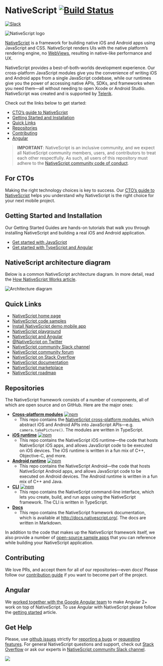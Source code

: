 # NativeScript [![Build Status](https://travis-ci.org/NativeScript/NativeScript.svg?branch=master)](https://travis-ci.org/NativeScript/NativeScript) 

[![Slack](https://img.shields.io/badge/chat!!!-slack-ff1493.svg?style=flat-square)](http://developer.telerik.com/wp-login.php?action=slack-invitation)

![NativeScript logo](https://i.imgur.com/YmNIMqS.png)

[NativeScript](http://www.nativescript.org) is a framework for building native iOS and Android apps using JavaScript and CSS. NativeScript renders UIs with the native platform’s rendering engine, no [WebViews](http://developer.telerik.com/featured/what-is-a-webview/), resulting in native-like performance and UX.

NativeScript provides a best-of-both-worlds development experience. Our cross-platform JavaScript modules give you the convenience of writing iOS and Android apps from a single JavaScript codebase, while our runtimes give you the power of accessing native APIs, SDKs, and frameworks when you need them—all without needing to open Xcode or Android Studio. NativeScript was created and is supported by [Telerik](http://www.telerik.com/).

Check out the links below to get started:

* [CTO’s guide to NativeScript](#for-ctos)
* [Getting Started and Installation](#getting-started-and-installation)
* [Quick Links](#quick-links)
* [Repositories](#repositories)
* [Contributing](#contributing)
* [Angular](#angular)

> **IMPORTANT**: NativeScript is an inclusive community, and we expect all NativeScript community members, users, and contributors to treat each other respectfully. As such, all users of this repository must adhere to the [NativeScript community code of conduct](https://github.com/NativeScript/codeofconduct).

## For CTOs

Making the right technology choices is key to success. Our [CTO’s guide to NativeScript](https://www.nativescript.org/ctos-guide) helps you understand why NativeScript is the right choice for your next mobile project.

## Getting Started and Installation

Our Getting Started Guides are hands-on tutorials that walk you through installing NativeScript and building a real iOS and Android application.

* [Get started with JavaScript](http://docs.nativescript.org/tutorial/chapter-0)
* [Get started with TypeScript and Angular](http://docs.nativescript.org/angular/tutorial/ng-chapter-0)

## NativeScript architecture diagram

Below is a common NativeScript architecture diagram. In more detail, read the [How NativeScript Works article](https://docs.nativescript.org/start/how-it-works).

![Architecture diagram](https://raw.githubusercontent.com/NativeScript/docs/master/docs/img/ns-common.png)

## Quick Links

- [NativeScript home page](https://nativescript.org)
- [NativeScript code samples](https://docs.nativescript.org/angular/code-samples/overview)
- [Install NativeScript demo mobile app](https://www.nativescript.org/nativescript-example-application)
- [NativeScript playground](https://play.nativescript.org)
- [NativeScript and Angular](https://docs.nativescript.org/angular/tutorial/ng-chapter-0)
- [@NativeScript on Twitter](http://twitter.com/NativeScript)
- [NativeScript community Slack channel](http://developer.telerik.com/wp-login.php?action=slack-invitation)
- [NativeScript community forum](https://discourse.nativescript.org/)
- [NativeScript on Stack Overflow](http://stackoverflow.com/questions/tagged/nativescript)
- [NativeScript documentation](https://docs.nativescript.org/)
- [NativeScript marketplace](https://market.nativescript.org/)
- [NativeScript roadmap](https://www.nativescript.org/roadmap)

## Repositories

The NativeScript framework consists of a number of components, all of which are open source and on GitHub. Here are the major ones:

- **[Cross-platform modules](//github.com/NativeScript/NativeScript/)**
    [![npm](https://img.shields.io/npm/dm/tns-core-modules.svg)](https://www.npmjs.com/package/tns-core-modules) 
    - This repo contains the [NativeScript cross-platform modules](http://docs.nativescript.org/core-concepts/modules), which abstract iOS and Android APIs into JavaScript APIs—e.g. `camera.takePicture()`. The modules are written in TypeScript.
- **[iOS runtime](//github.com/NativeScript/ios-runtime/)**
    [![npm](https://img.shields.io/npm/dm/tns-ios.svg)](https://www.npmjs.com/package/tns-ios) 
    - This repo contains the NativeScript iOS runtime—the code that hosts NativeScript iOS apps, and allows JavaScript code to be executed on iOS devices. The iOS runtime is written in a fun mix of C++, Objective-C, and more.
- **[Android runtime](//github.com/NativeScript/android-runtime)**
    [![npm](https://img.shields.io/npm/dm/tns-android.svg)](https://www.npmjs.com/package/tns-android) 
    - This repo contains the NativeScript Android—the code that hosts NativeScript Android apps, and allows JavaScript code to be executed on Android devices. The Android runtime is written in a fun mix of C++ and Java.
- **[CLI](//github.com/NativeScript/nativescript-cli)**
    [![npm](https://img.shields.io/npm/dm/nativescript.svg)](https://www.npmjs.com/package/nativescript) 
    - This repo contains the NativeScript command-line interface, which lets you create, build, and run apps using the NativeScript framework. The CLI is written in TypeScript.
- **[Docs](//github.com/NativeScript/docs)**
    - This repo contains the NativeScript framework documentation, which is available at <http://docs.nativescript.org/>. The docs are written in Markdown.

In addition to the code that makes up the NativeScript framework itself, we also provide a number of [open-source sample apps](https://www.nativescript.org/app-samples-with-code) that you can reference while building your NativeScript application.

## Contributing

We love PRs, and accept them for all of our repositories—even docs! Please follow our [contribution guide](https://github.com/NativeScript/NativeScript/blob/master/CONTRIBUTING.md) if you want to become part of the project.

## Angular

We [worked together with the Google Angular team](http://angularjs.blogspot.com/2015/12/building-mobile-apps-with-angular-2-and.html) to make Angular 2+ work on top of NativeScript. To use Angular with NativeScript please follow the [getting started](http://docs.nativescript.org/angular/tutorial/ng-chapter-0) article.

## Get Help

Please, use [github issues](https://github.com/NativeScript/NativeScript/issues) strictly for [reporting a bugs](https://github.com/NativeScript/NativeScript/blob/master/CONTRIBUTING.md#bugs) or [requesting features](https://github.com/NativeScript/NativeScript/blob/master/CONTRIBUTING.md#features). For general NativeScript questions and support, check out [Stack Overflow](https://stackoverflow.com/questions/tagged/nativescript) or ask our experts in [NativeScript community Slack channel](http://developer.telerik.com/wp-login.php?action=slack-invitation).

![](https://ga-beacon.appspot.com/UA-111455-24/nativescript/nativescript?pixel) 
